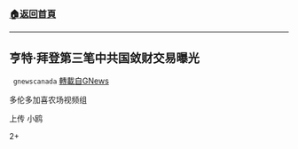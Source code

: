###  [:house:返回首頁](https://github.com/ourhimalayas/txt)
---

## 亨特·拜登第三笔中共国敛财交易曝光
` gnewscanada` [轉載自GNews](https://gnews.org/zh-hans/530727/)

多伦多加喜农场视频组

上传 小鸥



2+
